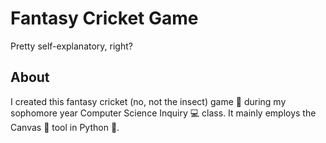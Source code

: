 # Fantasy Cricket Game

Pretty self-explanatory, right? 

## About
I created this fantasy cricket (no, not the insect) game 🏏 during my sophomore year Computer Science Inquiry 💻 class. It mainly employs the Canvas 🚀 tool in Python 🐍. 

